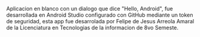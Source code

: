 Aplicacion en blanco con un dialogo que dice "Hello, Android", fue desarrollada en Android Studio configurado con GitHub mediante un token de seguridad, esta app fue desarrolada por 
Felipe de Jesus Arreola Amaral de la Licenciatura en Tecnologias de la informacion de 8vo Semeste.
